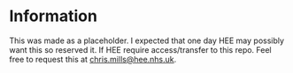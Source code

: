 # Information


This was made as a placeholder. I expected that one day HEE may possibly want
this so reserved it. If HEE require access/transfer to this repo. Feel free to
request this at chris.mills@hee.nhs.uk.
